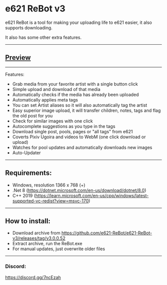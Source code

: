 # e621 ReBot v3

e621 ReBot is a tool for making your uploading life to e621 easier, it also supports downloading.

It also has some other extra features.

---
## [Preview](https://i.imgur.com/miGwql2.png)

---
Features:
- Grab media from your favorite artist with a single button click
- Simple upload and download of that media
- Automatically checks if the media has already been uploaded
- Automatically applies meta tags
- You can set Artist aliases so it will also automatically tag the artist
- Easy superior image upload, it will transfer children, notes, tags and flag the old post for you
- Check for similar images with one click
- Autocomplete suggestions as you type in the tags
- Download single post, pools, pages or "all tags" from e621
- Coverts Pixiv Ugoira and videos to WebM (one click download or upload)
- Watches for pool updates and automatically downloads new images
- Auto-Updater

---
## Requirements:
- Windows, resolution 1366 x 768 (+)
- .Net 8 (https://dotnet.microsoft.com/en-us/download/dotnet/8.0)
- C++ 2019 (https://learn.microsoft.com/en-us/cpp/windows/latest-supported-vc-redist?view=msvc-170)

---
## How to install:
- Download archive from https://github.com/e621-ReBot/e621-ReBot-v3/releases/tag/v3.0.0.52
- Extract archive, run the ReBot.exe
- For manual updates, just overwrite older files

---
### Discord:
https://discord.gg/7ncEzah
